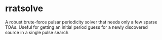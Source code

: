 # rratsolve

A robust brute-force pulsar periodicity solver that needs only a few sparse TOAs. Useful for getting an initial period guess for a newly discovered source in a single pulse search.
